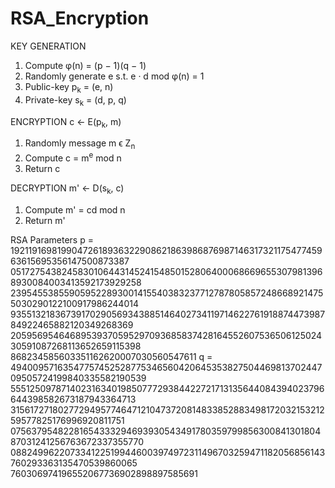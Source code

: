 # RSA_Encryption


KEY GENERATION
1.	Compute φ(n) = (p − 1)(q − 1)
2.	Randomly generate e s.t.    e · d mod φ(n) = 1
3.	Public-key p<sub>k</sub> = (e, n)
4.	Private-key s<sub>k</sub> = (d, p, q)

ENCRYPTION c ← E(p<sub>k</sub>, m)
1.	Randomly message m ϵ Z<sub>n</sub>
2.	Compute c = m<sup>e</sup> mod n
3.	Return c

DECRYPTION m' ← D(s<sub>k</sub>, c) 
1.	Compute m' = cd mod n
2.	Return m'




RSA Parameters
p =
1921191698199047261893632290862186398687698714631732117547745963615695356147500873387
0517275438245830106443145241548501528064000686696553079813968930084003413592173929258
2395455385590595228930014155403832377127878058572486689214755030290122100917986244014
9355132183673917029056934388514640273411971462276191887447398784922465882120349268369
2059569546468953937059529709368583742816455260753650612502430591087268113652659115398
868234585603351162620007030560547611
q =
4940095716354775745252877534656042064535382750446981370244709505724199840335582190539
5551250978714023163401985077729384422721713135644084394023796644398582673187943364713
3156172718027729495774647121047372081483385288349817203215321259577825176996920811751
0756379548228165433329469393054349178035979985630084130180487031241256763672337355770
0882499622073341225199446003974972311496703259471182056856143760293363135470539860065
760306974196552067736902898897585691
